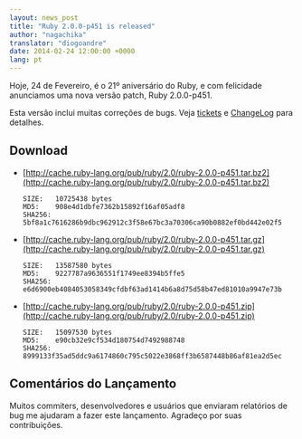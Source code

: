 ```yaml
---
layout: news_post
title: "Ruby 2.0.0-p451 is released"
author: "nagachika"
translator: "diogoandre"
date: 2014-02-24 12:00:00 +0000
lang: pt
---
```


Hoje, 24 de Fevereiro, é o 21º aniversário do Ruby, e com felicidade anunciamos uma nova versão patch, Ruby 2.0.0-p451.

Esta versão inclui muitas correções de bugs. Veja [tickets](https://bugs.ruby-lang.org/projects/ruby-200/issues?set_filter=1&amp;status_id=5)
e [ChangeLog](http://svn.ruby-lang.org/repos/ruby/tags/v2_0_0_451/ChangeLog)
para detalhes.

## Download

* [http://cache.ruby-lang.org/pub/ruby/2.0/ruby-2.0.0-p451.tar.bz2](http://cache.ruby-lang.org/pub/ruby/2.0/ruby-2.0.0-p451.tar.bz2)

      SIZE:   10725438 bytes
      MD5:    908e4d1dbfe7362b15892f16af05adf8
      SHA256: 5bf8a1c7616286b9dbc962912c3f58e67bc3a70306ca90b0882ef0bd442e02f5

* [http://cache.ruby-lang.org/pub/ruby/2.0/ruby-2.0.0-p451.tar.gz](http://cache.ruby-lang.org/pub/ruby/2.0/ruby-2.0.0-p451.tar.gz)

      SIZE:   13587580 bytes
      MD5:    9227787a9636551f1749ee8394b5ffe5
      SHA256: e6d6900eb4084053058349cfdbf63ad1414b6a8d75d58b47ed81010a9947e73b

* [http://cache.ruby-lang.org/pub/ruby/2.0/ruby-2.0.0-p451.zip](http://cache.ruby-lang.org/pub/ruby/2.0/ruby-2.0.0-p451.zip)

      SIZE:   15097530 bytes
      MD5:    e90cb32e9cf534d180754d7492988748
      SHA256: 8999133f35ad5ddc9a6174860c795c5022e3868ff3b6587448b86af81ea2d5ec

## Comentários do Lançamento

Muitos commiters, desenvolvedores e usuários que enviaram relatórios de bug me ajudaram a fazer este lançamento.
Agradeço por suas contribuições.
